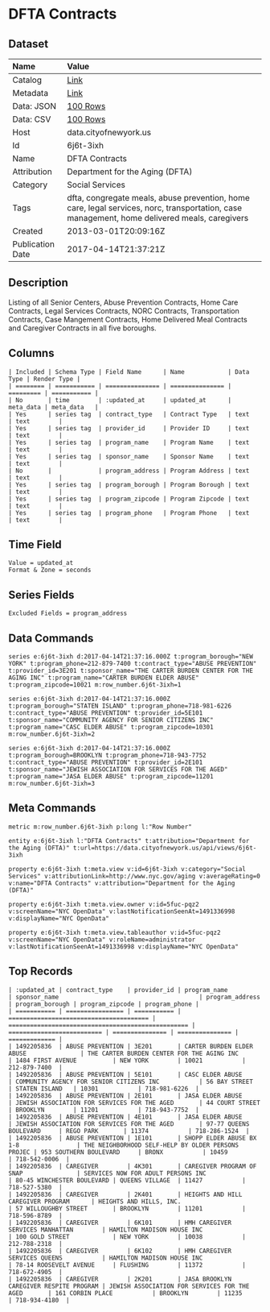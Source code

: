 # DFTA Contracts

## Dataset

| Name | Value |
| :--- | :---- |
| Catalog | [Link](https://catalog.data.gov/dataset/dfta-contracts-99367) |
| Metadata | [Link](https://data.cityofnewyork.us/api/views/6j6t-3ixh) |
| Data: JSON | [100 Rows](https://data.cityofnewyork.us/api/views/6j6t-3ixh/rows.json?max_rows=100) |
| Data: CSV | [100 Rows](https://data.cityofnewyork.us/api/views/6j6t-3ixh/rows.csv?max_rows=100) |
| Host | data.cityofnewyork.us |
| Id | 6j6t-3ixh |
| Name | DFTA Contracts |
| Attribution | Department for the Aging (DFTA) |
| Category | Social Services |
| Tags | dfta, congregate meals, abuse prevention, home care, legal services, norc, transportation, case management, home delivered meals, caregivers |
| Created | 2013-03-01T20:09:16Z |
| Publication Date | 2017-04-14T21:37:21Z |

## Description

Listing of all Senior Centers, Abuse Prevention Contracts, Home Care Contracts, Legal Services Contracts, NORC Contracts, Transportation Contracts, Case Mangement Contracts, Home Delivered Meal Contracts and  Caregiver Contracts in all five boroughs.

## Columns

```ls
| Included | Schema Type | Field Name      | Name            | Data Type | Render Type |
| ======== | =========== | =============== | =============== | ========= | =========== |
| No       | time        | :updated_at     | updated_at      | meta_data | meta_data   |
| Yes      | series tag  | contract_type   | Contract Type   | text      | text        |
| Yes      | series tag  | provider_id     | Provider ID     | text      | text        |
| Yes      | series tag  | program_name    | Program Name    | text      | text        |
| Yes      | series tag  | sponsor_name    | Sponsor Name    | text      | text        |
| No       |             | program_address | Program Address | text      | text        |
| Yes      | series tag  | program_borough | Program Borough | text      | text        |
| Yes      | series tag  | program_zipcode | Program Zipcode | text      | text        |
| Yes      | series tag  | program_phone   | Program Phone   | text      | text        |
```

## Time Field

```ls
Value = updated_at
Format & Zone = seconds
```

## Series Fields

```ls
Excluded Fields = program_address
```

## Data Commands

```ls
series e:6j6t-3ixh d:2017-04-14T21:37:16.000Z t:program_borough="NEW YORK" t:program_phone=212-879-7400 t:contract_type="ABUSE PREVENTION" t:provider_id=3E201 t:sponsor_name="THE CARTER BURDEN CENTER FOR THE AGING INC" t:program_name="CARTER BURDEN ELDER ABUSE" t:program_zipcode=10021 m:row_number.6j6t-3ixh=1

series e:6j6t-3ixh d:2017-04-14T21:37:16.000Z t:program_borough="STATEN ISLAND" t:program_phone=718-981-6226 t:contract_type="ABUSE PREVENTION" t:provider_id=5E101 t:sponsor_name="COMMUNITY AGENCY FOR SENIOR CITIZENS INC" t:program_name="CASC ELDER ABUSE" t:program_zipcode=10301 m:row_number.6j6t-3ixh=2

series e:6j6t-3ixh d:2017-04-14T21:37:16.000Z t:program_borough=BROOKLYN t:program_phone=718-943-7752 t:contract_type="ABUSE PREVENTION" t:provider_id=2E101 t:sponsor_name="JEWISH ASSOCIATION FOR SERVICES FOR THE AGED" t:program_name="JASA ELDER ABUSE" t:program_zipcode=11201 m:row_number.6j6t-3ixh=3
```

## Meta Commands

```ls
metric m:row_number.6j6t-3ixh p:long l:"Row Number"

entity e:6j6t-3ixh l:"DFTA Contracts" t:attribution="Department for the Aging (DFTA)" t:url=https://data.cityofnewyork.us/api/views/6j6t-3ixh

property e:6j6t-3ixh t:meta.view v:id=6j6t-3ixh v:category="Social Services" v:attributionLink=http://www.nyc.gov/aging v:averageRating=0 v:name="DFTA Contracts" v:attribution="Department for the Aging (DFTA)"

property e:6j6t-3ixh t:meta.view.owner v:id=5fuc-pqz2 v:screenName="NYC OpenData" v:lastNotificationSeenAt=1491336998 v:displayName="NYC OpenData"

property e:6j6t-3ixh t:meta.view.tableauthor v:id=5fuc-pqz2 v:screenName="NYC OpenData" v:roleName=administrator v:lastNotificationSeenAt=1491336998 v:displayName="NYC OpenData"
```

## Top Records

```ls
| :updated_at | contract_type    | provider_id | program_name                            | sponsor_name                                       | program_address            | program_borough | program_zipcode | program_phone | 
| =========== | ================ | =========== | ======================================= | ================================================== | ========================== | =============== | =============== | ============= | 
| 1492205836  | ABUSE PREVENTION | 3E201       | CARTER BURDEN ELDER ABUSE               | THE CARTER BURDEN CENTER FOR THE AGING INC         | 1484 FIRST AVENUE          | NEW YORK        | 10021           | 212-879-7400  | 
| 1492205836  | ABUSE PREVENTION | 5E101       | CASC ELDER ABUSE                        | COMMUNITY AGENCY FOR SENIOR CITIZENS INC           | 56 BAY STREET              | STATEN ISLAND   | 10301           | 718-981-6226  | 
| 1492205836  | ABUSE PREVENTION | 2E101       | JASA ELDER ABUSE                        | JEWISH ASSOCIATION FOR SERVICES FOR THE AGED       | 44 COURT STREET            | BROOKLYN        | 11201           | 718-943-7752  | 
| 1492205836  | ABUSE PREVENTION | 4E101       | JASA ELDER ABUSE                        | JEWISH ASSOCIATION FOR SERVICES FOR THE AGED       | 97-77 QUEENS BOULEVARD     | REGO PARK       | 11374           | 718-286-1524  | 
| 1492205836  | ABUSE PREVENTION | 1E101       | SHOPP ELDER ABUSE BX 1-8                | THE NEIGHBORHOOD SELF-HELP BY OLDER PERSONS PROJEC | 953 SOUTHERN BOULEVARD     | BRONX           | 10459           | 718-542-0006  | 
| 1492205836  | CAREGIVER        | 4K301       | CAREGIVER PROGRAM OF SNAP               | SERVICES NOW FOR ADULT PERSONS INC                 | 80-45 WINCHESTER BOULEVARD | QUEENS VILLAGE  | 11427           | 718-527-5380  | 
| 1492205836  | CAREGIVER        | 2K401       | HEIGHTS AND HILL CAREGIVER PROGRAM      | HEIGHTS AND HILLS, INC.                            | 57 WILLOUGHBY STREET       | BROOKLYN        | 11201           | 718-596-8789  | 
| 1492205836  | CAREGIVER        | 6K101       | HMH CAREGIVER SERVICES MANHATTAN        | HAMILTON MADISON HOUSE INC                         | 100 GOLD STREET            | NEW YORK        | 10038           | 212-788-2318  | 
| 1492205836  | CAREGIVER        | 6K102       | HMH CAREGIVER SERVICES QUEENS           | HAMILTON MADISON HOUSE INC                         | 78-14 ROOSEVELT AVENUE     | FLUSHING        | 11372           | 718-672-4905  | 
| 1492205836  | CAREGIVER        | 2K201       | JASA BROOKLYN CAREGIVER RESPITE PROGRAM | JEWISH ASSOCIATION FOR SERVICES FOR THE AGED       | 161 CORBIN PLACE           | BROOKLYN        | 11235           | 718-934-4180  | 
```